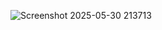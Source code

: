 ![Screenshot 2025-05-30 213713](https://github.com/user-attachments/assets/3e6334ad-6913-4999-bcfb-5f06c3c7d729)

